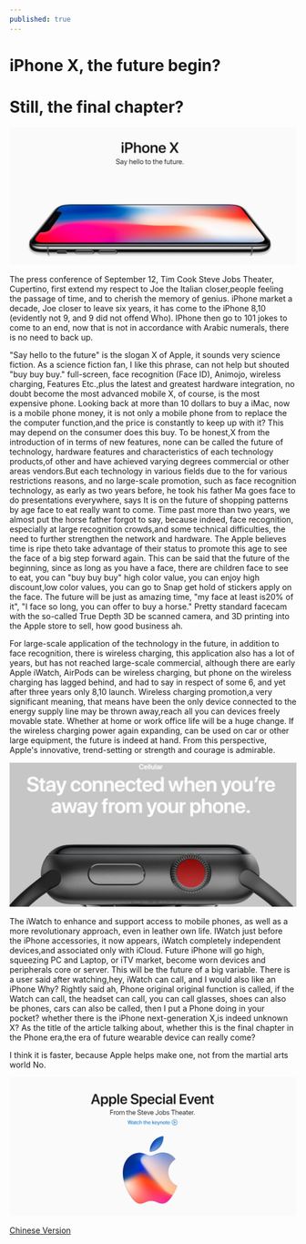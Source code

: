 ```yaml
---
published: true
---
```

# iPhone X, the future begin?
# Still, the final chapter?

![IphoneX01.jpg](/_posts/IphoneX01.jpg)

  The press conference of September 12, Tim Cook Steve Jobs Theater, Cupertino, first extend my respect to Joe the Italian closer,people feeling the passage of time, and to cherish the memory of genius. iPhone market a decade, Joe closer to leave six years,
it has come to the iPhone 8,10 (evidently not 9, and 9 did not offend Who). IPhone then go to 101 jokes
to come to an end, now that is not in accordance with Arabic numerals, there is no need to back up.

  "Say hello to the future" is the slogan X of Apple, it sounds very science fiction. As a science fiction fan, I like
this phrase, can not help but shouted "buy buy buy."  full-screen, face recognition (Face ID), Animojo, wireless charging,
Features Etc.,plus the latest and greatest hardware integration, no doubt become the most advanced mobile X, of course, is the most expensive phone.
Looking back at more than 10 dollars to buy a iMac, now is a mobile phone money, it is not only a mobile phone from to replace the
the computer function,and the price is constantly to keep up with it? This may depend on the consumer does this buy. To be honest,X from the introduction of
in terms of new features, none can be called the future of technology, hardware features and characteristics of each technology products,of other
and have achieved varying degrees commercial  or other areas vendors.But each technology in various fields due to the  for various
restrictions reasons, and no large-scale promotion, such as face recognition technology, as early as two years before, he took his father Ma
goes face to do presentations everywhere, says It is on the future of shopping patterns by age face to eat really want to come. Time
past more than two years, we almost put the horse father forgot to say, because indeed, face recognition, especially at large
recognition crowds,and some technical difficulties, the need to further strengthen the network and hardware. The Apple believes  time is ripe
theto take advantage of their status to promote this age to see the face of a big step forward again. This can be said that the future of the
beginning, since as long as you have a face, there are children face to see to eat, you can "buy buy buy" high color value, you can enjoy high
discount,low color values, you can go to Snap get hold of stickers apply on the face. The future will be just as amazing time, "my face at least
is20% of it", "I face so long, you can offer to buy a horse." Pretty standard facecam with the so-called True Depth
3D be scanned camera, and 3D printing into the Apple store to sell, how good business ah.

  For large-scale application of the technology in the future, in addition to face recognition, there is wireless charging, this application also has a lot of
years, but has not reached large-scale commercial, although there are early Apple iWatch, AirPods can be wireless charging, but phone
on the wireless charging has lagged behind, and had to say in respect of some 6, and yet after three years only 8,10 launch. Wireless charging
promotion,a very significant meaning, that means have been the only device connected to the energy supply line may be thrown away,reach all
you can devices freely movable state. Whether at home or work office life will be a huge change. If the wireless
charging power again expanding, can be used on car or other large equipment, the future is indeed at hand. From this
perspective, Apple's innovative, trend-setting or strength and courage is admirable.
  
  ![IphoneX02.jpg](/_posts/IphoneX02.jpg)

  The iWatch to enhance and support access to mobile phones, as well as a more revolutionary approach, even in leather own life. IWatch just before the iPhone accessories, it now appears, iWatch completely independent
devices,and associated only with iCloud. Future iPhone will go high, squeezing PC and Laptop, or iTV market, become
worn devices and peripherals core or server. This will be the future of a big variable. There is a user said after watching,hey, iWatch can call, and I would also like an iPhone Why? Rightly said ah, Phone original original
function is called, if the Watch can call, the headset can call, you can call glasses, shoes
can also be phones, cars can also be called, then I put a Phone doing in your pocket? whether there is the  iPhone
next-generation X,is indeed unknown X? As the title of the article talking about, whether this is the final chapter in the Phone era,the era of future wearable device can really come?

I think it is faster, because Apple helps make one, not from the martial arts world No.

![IphoneX03.jpg](/_posts/IphoneX03.jpg)

[Chinese Version](https://sway.com/qeO5osDNwmmDbF2C?ref=Link&loc=play)
